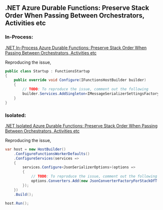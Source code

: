 ## .NET Azure Durable Functions: Preserve Stack Order When Passing Between Orchestrators, Activities etc

### In-Process:
[.NET In-Process Azure Durable Functions: Preserve Stack Order When Passing Between Orchestrators, Activities etc](https://jaliyaudagedara.blogspot.com/2023/09/net-in-process-azure-durable-functions.html)

Reproducing the issue,
```csharp
public class Startup : FunctionsStartup
{
	public override void Configure(IFunctionsHostBuilder builder)
	{
		// TODO: To reproduce the issue, comment out the following
		builder.Services.AddSingleton<IMessageSerializerSettingsFactory, CustomMessageSerializerSettingsFactory>();
	}
}
```

### Isolated:
[.NET Isolated Azure Durable Functions: Preserve Stack Order When Passing Between Orchestrators, Activities etc](https://jaliyaudagedara.blogspot.com/2024/02/net-isolated-azure-durable-functions.html)

Reproducing the issue,
```csharp
var host = new HostBuilder()
	.ConfigureFunctionsWorkerDefaults()
	.ConfigureServices(services =>
	{
		services.Configure<JsonSerializerOptions>(options =>
		{
			// TODO: To reproduce the issue, comment out the following
			options.Converters.Add(new JsonConverterFactoryForStackOfT());
		});
	})
	.Build();

host.Run();
```